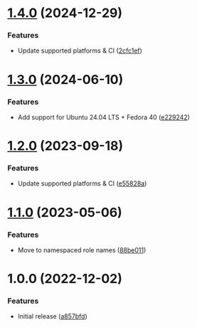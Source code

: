 # [1.4.0](https://github.com/de-it-krachten/ansible-role-roundcube_docker/compare/v1.3.0...v1.4.0) (2024-12-29)


### Features

* Update supported platforms & CI ([2cfc1ef](https://github.com/de-it-krachten/ansible-role-roundcube_docker/commit/2cfc1ef9efc499e63a418de98fe9dda5ea6f810d))

# [1.3.0](https://github.com/de-it-krachten/ansible-role-roundcube_docker/compare/v1.2.0...v1.3.0) (2024-06-10)


### Features

* Add support for Ubuntu 24.04 LTS + Fedora 40 ([e229242](https://github.com/de-it-krachten/ansible-role-roundcube_docker/commit/e2292423de6cae823991ac3c5ae56818729ad02f))

# [1.2.0](https://github.com/de-it-krachten/ansible-role-roundcube_docker/compare/v1.1.0...v1.2.0) (2023-09-18)


### Features

* Update supported platforms & CI ([e55828a](https://github.com/de-it-krachten/ansible-role-roundcube_docker/commit/e55828a02968f228d298db89e4932c42dfe7b61d))

# [1.1.0](https://github.com/de-it-krachten/ansible-role-roundcube_docker/compare/v1.0.0...v1.1.0) (2023-05-06)


### Features

* Move to namespaced role names ([88be011](https://github.com/de-it-krachten/ansible-role-roundcube_docker/commit/88be01193a73dd2b378e884d377a2fbb30e14de8))

# 1.0.0 (2022-12-02)


### Features

* Initial release ([a857bfd](https://github.com/de-it-krachten/ansible-role-roundcube_docker/commit/a857bfd7abd33453934e6603f85f316b9aa98b6e))

